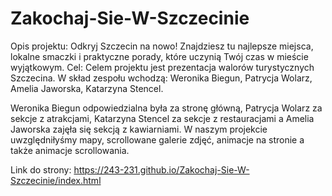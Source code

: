 # Zakochaj-Sie-W-Szczecinie
Opis projektu: Odkryj Szczecin na nowo! Znajdziesz tu najlepsze miejsca, lokalne smaczki i praktyczne porady, które uczynią Twój
czas w mieście wyjątkowym.
Cel: Celem projektu jest prezentacja walorów turystycznych Szczecina. 
W skład zespołu wchodzą: Weronika Biegun, Patrycja Wolarz, Amelia Jaworska, Katarzyna Stencel.

Weronika Biegun odpowiedzialna była za stronę główną, Patrycja Wolarz za sekcje z atrakcjami, Katarzyna Stencel za sekcje z restauracjami a Amelia Jaworska zajęła się sekcją z kawiarniami.
W naszym projekcie uwzględniłyśmy mapy, scrollowane galerie zdjęć, animacje na stronie a także animacje scrollowania.

Link do strony: https://243-231.github.io/Zakochaj-Sie-W-Szczecinie/index.html
